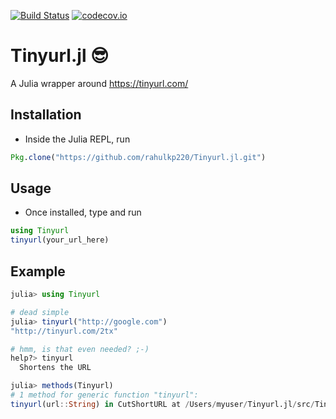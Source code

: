 [![Build Status](https://travis-ci.org/rahulkp220/Tinyurl.jl.svg?branch=master)](https://travis-ci.org/rahulkp220/Tinyurl.jl)
[![codecov.io](http://codecov.io/github/rahulkp220/Tinyurl.jl/coverage.svg?branch=master)](http://codecov.io/github/rahulkp220/Tinyurl.jl?branch=master)

# Tinyurl.jl :sunglasses:
A Julia wrapper around https://tinyurl.com/

## Installation
* Inside the Julia REPL, run 
```julia
Pkg.clone("https://github.com/rahulkp220/Tinyurl.jl.git")
```

## Usage
* Once installed, type and run
```julia
using Tinyurl 
tinyurl(your_url_here)
```


## Example
```julia
julia> using Tinyurl

# dead simple
julia> tinyurl("http://google.com")
"http://tinyurl.com/2tx"

# hmm, is that even needed? ;-)
help?> tinyurl
  Shortens the URL

julia> methods(Tinyurl)
# 1 method for generic function "tinyurl":
tinyurl(url::String) in CutShortURL at /Users/myuser/Tinyurl.jl/src/Tinyurl.jl:8
```
